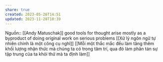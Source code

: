 ```yaml
---
share: true
created: 2023-05-26T14:51
updated: 2023-11-28T10:39
---
```

Nguồn:: [[Andy Matuschak]]
good tools for thought arise mostly as a byproduct of doing original work on serious problems
[[Xử lý ngôn ngữ tự nhiên chính là một công cụ nghĩ]]
[[Mỗi một thắc mắc đều làm tăng thêm khối lượng nhận thức mà chúng ta có trong tâm trí, qua đó làm phân tán sự tập trung của ta khỏi thứ mà ta định làm]]
